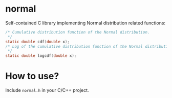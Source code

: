 # normal

Self-contained C library implementing Normal distribution related functions:

```C
/* Cumulative distribution function of the Normal distribution.
 */
static double cdf(double x);
/* Log of the cumulative distribution function of the Normal distribution.
 */
static double logcdf(double x);
```

# How to use?

Include `normal.h` in your C/C++ project.
